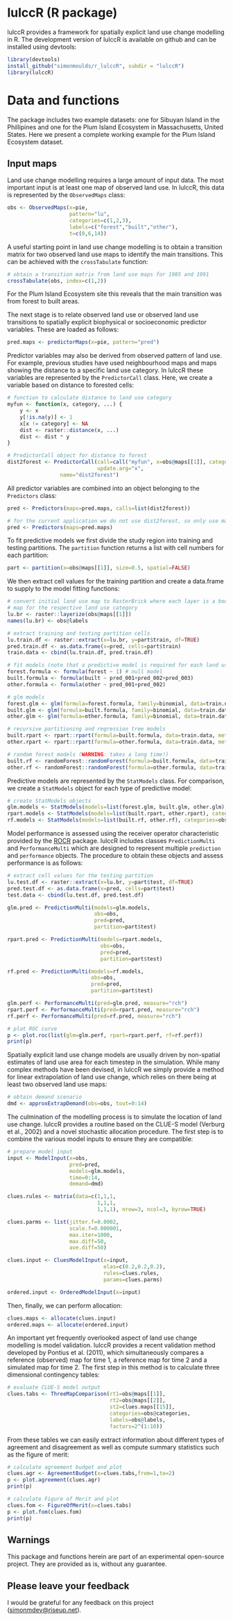 lulccR (R package)
=============================================

lulccR provides a framework for spatially explicit land use change modelling in R. The development version of lulccR is available on github and can be installed using devtools:

```R
library(devtools)
install_github("simonmoulds/r_lulccR", subdir = "lulccR")
library(lulccR)
```
# Data and functions

The package includes two example datasets: one for Sibuyan Island in the Phillipines and one for the Plum Island Ecosystem in Massachusetts, United States. Here we present a complete working example for the Plum Island Ecosystem dataset.

## Input maps
Land use change modelling requires a large amount of input data. The most important input is at least one map of observed land use. In lulccR, this data is represented by the `ObservedMaps` class:

```R
obs <- ObservedMaps(x=pie,
                    pattern="lu",
                    categories=c(1,2,3),
                    labels=c("forest","built","other"),
                    t=c(0,6,14)) 
```

A useful starting point in land use change modelling is to obtain a transition matrix for two observed land use maps to identify the main transitions. This can be achieved with the `crossTabulate` function:

```R
# obtain a transition matrix from land use maps for 1985 and 1991
crossTabulate(obs, index=c(1,2))
```

For the Plum Island Ecosystem site this reveals that the main transition was from forest to built areas.

The next stage is to relate observed land use or observed land use transitions to spatially explicit biophysical or socioeconomic predictor variables. These are loaded as follows:

```R
pred.maps <- predictorMaps(x=pie, pattern="pred")
```

Predictor variables may also be derived from observed pattern of land use. For example, previous studies have used neighbourhood maps and maps showing the distance to a specific land use category. In lulccR these variables are represented by the `PredictorCall` class. Here, we create a variable based on distance to forested cells:

```R
# function to calculate distance to land use category
myfun <- function(x, category, ...) {
    y <- x
    y[!is.na(y)] <- 1
    x[x != category] <- NA
    dist <- raster::distance(x, ...)
    dist <- dist * y
}

# PredictorCall object for distance to forest
dist2forest <- PredictorCall(call=call("myfun", x=obs@maps[[1]], category=1),
                             update.arg="x",
			     name="dist2forest")
```

All predictor variables are combined into an object belonging to the `Predictors` class:

```R
pred <- Predictors(maps=pred.maps, calls=list(dist2forest))

# for the current application we do not use dist2forest, so only use maps
pred <- Predictors(maps=pred.maps)
```

To fit predictive models we first divide the study region into training and testing partitions. The `partition` function returns a list with cell numbers for each partition:

```R
part <- partition(x=obs@maps[[1]], size=0.5, spatial=FALSE)
```

We then extract cell values for the training partition and create a data.frame to supply to the model fitting functions:

```R
# convert initial land use map to RasterBrick where each layer is a boolean
# map for the respective land use category
lu.br <- raster::layerize(obs@maps[[1]])
names(lu.br) <- obs@labels

# extract training and testing partition cells
lu.train.df <- raster::extract(x=lu.br, y=part$train, df=TRUE)
pred.train.df <- as.data.frame(x=pred, cells=part$train)
train.data <- cbind(lu.train.df, pred.train.df)

# fit models (note that a predictive model is required for each land use category)
forest.formula <- formula(forest ~ 1) # null model
built.formula <- formula(built ~ pred_001+pred_002+pred_003)
other.formula <- formula(other ~ pred_001+pred_002)

# glm models
forest.glm <- glm(formula=forest.formula, family=binomial, data=train.data)
built.glm <- glm(formula=built.formula, family=binomial, data=train.data)
other.glm <- glm(formula=other.formula, family=binomial, data=train.data)

# recursive partitioning and regression tree models
built.rpart <- rpart::rpart(formula=built.formula, data=train.data, method="class")
other.rpart <- rpart::rpart(formula=other.formula, data=train.data, method="class")

# random forest models (WARNING: takes a long time!)
built.rf <- randomForest::randomForest(formula=built.formula, data=train.data)
other.rf <- randomForest::randomForest(formula=other.formula, data=train.data)
```

Predictive models are represented by the `StatModels` class. For comparison, we create a `StatModels` object for each type of predictive model: 

```R
# create StatModels objects
glm.models <- StatModels(models=list(forest.glm, built.glm, other.glm), obs=obs)
rpart.models <- StatModels(models=list(built.rpart, other.rpart), categories=obs@categories[2:3], labels=obs@labels[2:3])
rf.models <- StatModels(models=list(built.rf, other.rf), categories=obs@categories[2:3], labels=obs@labels[2:3])
```

Model performance is assessed using the receiver operator characteristic provided by the [ROCR](http://cran.r-project.org/web/packages/ROCR/index.html) package. lulccR includes classes `PredictionMulti` and `PerformanceMulti` which are designed to represent multiple `prediction` and `performance` objects. The procedure to obtain these objects and assess performance is as follows:

```R
# extract cell values for the testing partition
lu.test.df <- raster::extract(x=lu.br, y=part$test, df=TRUE)
pred.test.df <- as.data.frame(x=pred, cells=part$test)
test.data <- cbind(lu.test.df, pred.test.df)

glm.pred <- PredictionMulti(models=glm.models,
                            obs=obs,
                            pred=pred,
                            partition=part$test)

rpart.pred <- PredictionMulti(models=rpart.models,
                              obs=obs,
                              pred=pred,
                              partition=part$test)

rf.pred <- PredictionMulti(models=rf.models,
                           obs=obs,
                           pred=pred,
                           partition=part$test)

glm.perf <- PerformanceMulti(pred=glm.pred, measure="rch")
rpart.perf <- PerformanceMulti(pred=rpart.pred, measure="rch")
rf.perf <- PerformanceMulti(pred=rf.pred, measure="rch")

# plot ROC curve
p <- plot.roc(list(glm=glm.perf, rpart=rpart.perf, rf=rf.perf))
print(p)
```

Spatially explicit land use change models are usually driven by non-spatial estimates of land use area for each timestep in the simulation. While many complex methods have been devised, in lulccR we simply provide a method for linear extrapolation of land use change, which relies on there being at least two observed land use maps:

```R
# obtain demand scenario
dmd <- approxExtrapDemand(obs=obs, tout=0:14)
```

The culmination of the modelling process is to simulate the location of land use change. lulccR provides a routine based on the CLUE-S model (Verburg et al., 2002) and a novel stochastic allocation procedure. The first step is to combine the various model inputs to ensure they are compatible:

```R
# prepare model input
input <- ModelInput(x=obs,
                    pred=pred,
                    models=glm.models,
                    time=0:14,
                    demand=dmd)

clues.rules <- matrix(data=c(1,1,1,
                             1,1,1,
                             1,1,1), nrow=3, ncol=3, byrow=TRUE)

clues.parms <- list(jitter.f=0.0002,
                    scale.f=0.000001,
                    max.iter=1000,
                    max.diff=50,
                    ave.diff=50)

clues.input <- CluesModelInput(x=input,
                               elas=c(0.2,0.2,0.2),
                               rules=clues.rules,
                               params=clues.parms)

ordered.input <- OrderedModelInput(x=input)
```

Then, finally, we can perform allocation:

```R
clues.maps <- allocate(clues.input)
ordered.maps <- allocate(ordered.input)
```
An important yet frequently overlooked aspect of land use change modelling is model validation. lulccR provides a recent validation method developed by Pontius et al. (2011), which simultaneously compares a reference (observed) map for time 1, a reference map for time 2 and a simulated map for time 2. The first step in this method is to calculate three dimensional contingency tables:

```R
# evaluate CLUE-S model output
clues.tabs <- ThreeMapComparison(rt1=obs@maps[[1]],
                                 rt2=obs@maps[[2]],
                                 st2=clues.maps[[15]],
                                 categories=obs@categories,
                                 labels=obs@labels,
                                 factors=2^(1:10))
```

From these tables we can easily extract information about different types of agreement and disagreement as well as compute summary statistics such as the figure of merit:

```R
# calculate agreement budget and plot
clues.agr <- AgreementBudget(x=clues.tabs,from=1,to=2)
p <- plot.agreement(clues.agr)
print(p)

# calculate Figure of Merit and plot
clues.fom <- FigureOfMerit(x=clues.tabs)
p <- plot.fom(clues.fom)
print(p)
```

## Warnings
This package and functions herein are part of an experimental open-source project. They are provided as is, without any guarantee.

## Please leave your feedback
I would be grateful for any feedback on this project (simonmdev@riseup.net).
